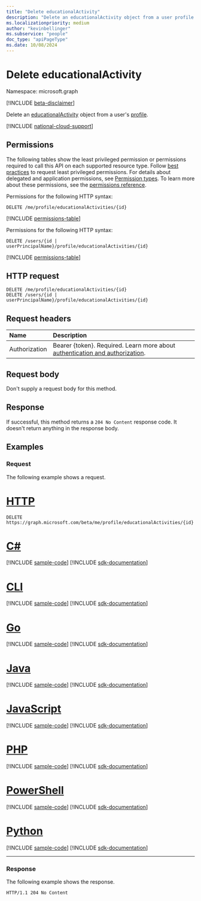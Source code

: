 ```yaml
---
title: "Delete educationalActivity"
description: "Delete an educationalActivity object from a user profile."
ms.localizationpriority: medium
author: "kevinbellinger"
ms.subservice: "people"
doc_type: "apiPageType"
ms.date: 10/08/2024
---
```


# Delete educationalActivity

Namespace: microsoft.graph

[!INCLUDE [beta-disclaimer](../../includes/beta-disclaimer.md)]

Delete an [educationalActivity](../resources/educationalactivity.md) object from a user's [profile](../resources/profile.md).

[!INCLUDE [national-cloud-support](../../includes/all-clouds.md)]

## Permissions

The following tables show the least privileged permission or permissions required to call this API on each supported resource type. Follow [best practices](/graph/permissions-overview#best-practices-for-using-microsoft-graph-permissions) to request least privileged permissions. For details about delegated and application permissions, see [Permission types](/graph/permissions-overview#permission-types). To learn more about these permissions, see the [permissions reference](/graph/permissions-reference).

Permissions for the following HTTP syntax:

<!-- { "blockType": "ignored" } -->

```http
DELETE /me/profile/educationalActivities/{id} 
```

<!-- { 
  "blockType": "permissions", 
  "name": "educationalactivity_delete", 
  "requestUrls": ["DELETE /me/profile/educationalActivities/{id}"]
 } -->
[!INCLUDE [permissions-table](../includes/permissions/educationalactivity-delete-permissions.md)]

Permissions for the following HTTP syntax:

<!-- { "blockType": "ignored" } -->

```http
DELETE /users/{id | userPrincipalName}/profile/educationalActivities/{id}
```

<!-- { 
  "blockType": "permissions", 
  "name": "educationalactivity_delete_2", 
  "requestUrls": ["DELETE /users/{id | userPrincipalName}/profile/educationalActivities/{id}"]
 } -->
[!INCLUDE [permissions-table](../includes/permissions/educationalactivity-delete-2-permissions.md)]

## HTTP request

<!-- { "blockType": "ignored" } -->

```http
DELETE /me/profile/educationalActivities/{id} 
DELETE /users/{id | userPrincipalName}/profile/educationalActivities/{id}
```

## Request headers

| Name           |Description                  |
|:---------------|:----------------------------|
|Authorization|Bearer {token}. Required. Learn more about [authentication and authorization](/graph/auth/auth-concepts).|

## Request body

Don't supply a request body for this method.

## Response

If successful, this method returns a `204 No Content` response code. It doesn't return anything in the response body.

## Examples

### Request

The following example shows a request.

# [HTTP](#tab/http)
<!-- {
  "blockType": "request",
  "name": "delete_educationalactivity"
}-->

```http
DELETE https://graph.microsoft.com/beta/me/profile/educationalActivities/{id}
```

# [C#](#tab/csharp)
[!INCLUDE [sample-code](../includes/snippets/csharp/delete-educationalactivity-csharp-snippets.md)]
[!INCLUDE [sdk-documentation](../includes/snippets/snippets-sdk-documentation-link.md)]

# [CLI](#tab/cli)
[!INCLUDE [sample-code](../includes/snippets/cli/delete-educationalactivity-cli-snippets.md)]
[!INCLUDE [sdk-documentation](../includes/snippets/snippets-sdk-documentation-link.md)]

# [Go](#tab/go)
[!INCLUDE [sample-code](../includes/snippets/go/delete-educationalactivity-go-snippets.md)]
[!INCLUDE [sdk-documentation](../includes/snippets/snippets-sdk-documentation-link.md)]

# [Java](#tab/java)
[!INCLUDE [sample-code](../includes/snippets/java/delete-educationalactivity-java-snippets.md)]
[!INCLUDE [sdk-documentation](../includes/snippets/snippets-sdk-documentation-link.md)]

# [JavaScript](#tab/javascript)
[!INCLUDE [sample-code](../includes/snippets/javascript/delete-educationalactivity-javascript-snippets.md)]
[!INCLUDE [sdk-documentation](../includes/snippets/snippets-sdk-documentation-link.md)]

# [PHP](#tab/php)
[!INCLUDE [sample-code](../includes/snippets/php/delete-educationalactivity-php-snippets.md)]
[!INCLUDE [sdk-documentation](../includes/snippets/snippets-sdk-documentation-link.md)]

# [PowerShell](#tab/powershell)
[!INCLUDE [sample-code](../includes/snippets/powershell/delete-educationalactivity-powershell-snippets.md)]
[!INCLUDE [sdk-documentation](../includes/snippets/snippets-sdk-documentation-link.md)]

# [Python](#tab/python)
[!INCLUDE [sample-code](../includes/snippets/python/delete-educationalactivity-python-snippets.md)]
[!INCLUDE [sdk-documentation](../includes/snippets/snippets-sdk-documentation-link.md)]

---

### Response

The following example shows the response.

<!-- {
  "blockType": "response",
  "truncated": true
} -->

```http
HTTP/1.1 204 No Content
```

<!-- uuid: 16cd6b66-4b1a-43a1-adaf-3a886856ed98
2019-02-04 14:57:30 UTC -->
<!-- {
  "type": "#page.annotation",
  "description": "Delete educationalActivity",
  "keywords": "",
  "section": "documentation",
  "tocPath": ""
}-->


